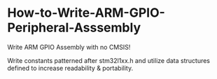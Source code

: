 # How-to-Write-ARM-GPIO-Peripheral-Asssembly
Write ARM GPIO Assembly with no CMSIS!

Write constants patterned after stm32l1xx.h and utilize data structures defined to increase readability & portability.
